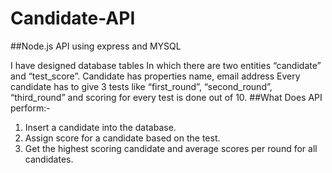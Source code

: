 # Candidate-API
##Node.js API using express and MYSQL
 
I have designed database tables In which there are two entities “candidate” and “test_score”. Candidate has properties name, email address
Every candidate has to give 3 tests like “first_round”, “second_round”, “third_round” and scoring for every test is done out of 10. 
##What Does API perform:-
1. Insert a candidate into the database.
2. Assign score for a candidate based on the test.
3. Get the highest scoring candidate and average scores per round for all candidates.

